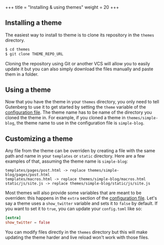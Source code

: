 +++
title = "Installing & using themes"
weight = 20
+++


## Installing a theme

The easiest way to install to theme is to clone its repository in the `themes`
directory.

```bash
$ cd themes
$ git clone THEME_REPO_URL
```

Cloning the repository using Git or another VCS will allow you to easily
update it but you can also simply download the files manually and paste
them in a folder.

## Using a theme

Now that you have the theme in your `themes` directory, you only need to tell
Gutenberg to use it to get started by setting the `theme` variable of the 
[configuration file](./documentation/getting-started/configuration.md). The theme
name has to be name of the directory you cloned the theme in.
For example, if you cloned a theme in `themes/simple-blog`, the theme name to use
in the configuration file is `simple-blog`.

## Customizing a theme

Any file from the theme can be overriden by creating a file with the same path and name in your `templates` or `static`
directory. Here are a few examples of that, assuming the theme name is `simple-blog`:

```plain
templates/pages/post.html -> replace themes/simple-blog/pages/post.html
templates/macros.html -> replace themes/simple-blog/macros.html
static/js/site.js -> replace themes/simple-blog/static/js/site.js
```

Most themes will also provide some variables that are meant to be overriden: this happens in the `extra` section
of the [configuration file](./documentation/getting-started/configuration.md). 
Let's say a theme uses a `show_twitter` variable and sets it to `false` by default. If you want to set it to `true`, 
you can update your `config.toml` like so:

```toml
[extra]
show_twitter = false
```

You can modify files directly in the `themes` directory but this will make updating the theme harder and live reload won't work with those
files.
